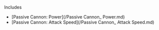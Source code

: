 Includes

* [Passive Cannon: Power](/Passive Cannon_ Power.md)
* [Passive Cannon: Attack Speed](/Passive Cannon_ Attack Speed.md)